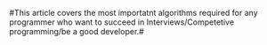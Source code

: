 #This article covers the most importatnt algorithms required for any programmer who want to succeed in Interviews/Competetive programming/be a good developer.#
